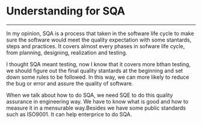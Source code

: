 # Understanding for SQA #

----------


In my opinion, SQA is a process that taken in the software life cycle to make sure the software would meet the quality expectation with some stantards, steps and practices. It covers almost every phases in sofware life cycle, from planning, designing, realization and testing.

I thought SQA meant testing, now I know that it covers more bthan testing, we should figure out the final quality stantards at the beginning and set down some rules to be followed. In this way, we can more likely to reduce the bug or error and assure the quality of software.

When we talk about how to do SQA, we need SQE to do this quality assurance in engineering way. We have to know what is good and how to measure it in a mensurable way.Besides we have some public standards such as ISO9001. It can help enterprice to do SQA. 





